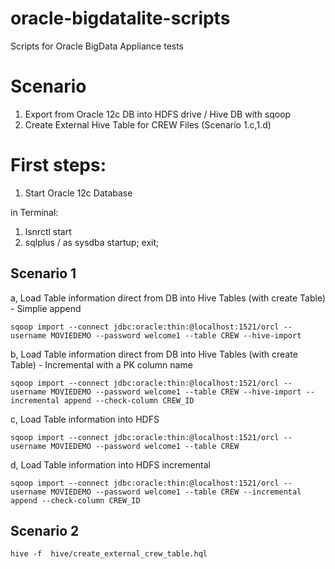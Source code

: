 oracle-bigdatalite-scripts
==========================

Scripts for Oracle BigData Appliance tests

# Scenario

1. Export from Oracle 12c DB into HDFS drive / Hive DB with sqoop
2. Create External Hive Table for CREW Files (Scenario 1.c,1.d)

# First steps:

1. Start Oracle 12c Database

  in Terminal:
  1. lsnrctl start
  2. sqlplus / as sysdba
     startup;
     exit;


## Scenario 1
a, Load Table information direct from DB into Hive Tables (with create Table) - Simplie append
```
sqoop import --connect jdbc:oracle:thin:@localhost:1521/orcl --username MOVIEDEMO --password welcome1 --table CREW --hive-import
```

b, Load Table information direct from DB into Hive Tables (with create Table) - Incremental with a PK column name
```
sqoop import --connect jdbc:oracle:thin:@localhost:1521/orcl --username MOVIEDEMO --password welcome1 --table CREW --hive-import --incremental append --check-column CREW_ID
```

c, Load Table information into HDFS 
```
sqoop import --connect jdbc:oracle:thin:@localhost:1521/orcl --username MOVIEDEMO --password welcome1 --table CREW
```

d, Load Table information into HDFS incremental
```
sqoop import --connect jdbc:oracle:thin:@localhost:1521/orcl --username MOVIEDEMO --password welcome1 --table CREW --incremental append --check-column CREW_ID
```

## Scenario 2
```
hive -f  hive/create_external_crew_table.hql
```
